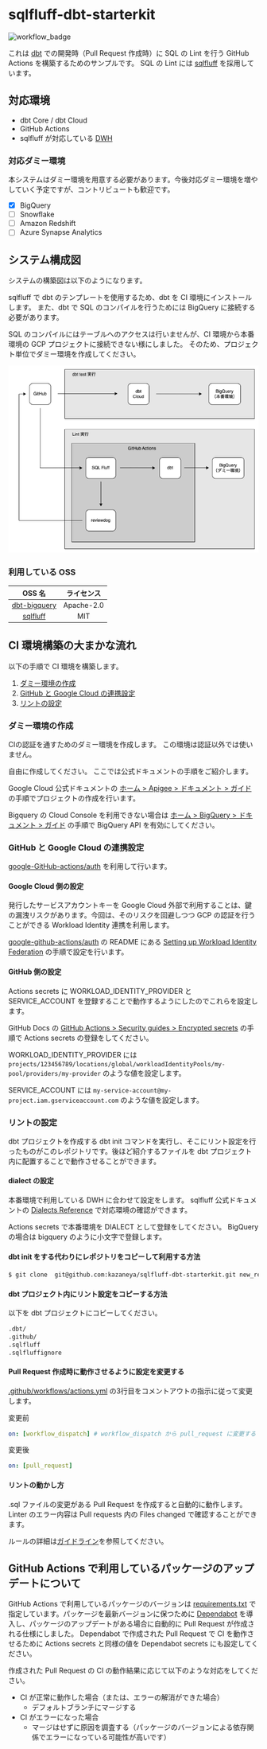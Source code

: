 # sqlfluff-dbt-starterkit
![workflow_badge](https://github.com/kazaneya/sqlfluff-dbt-starterkit/actions/workflows/actions.yml/badge.svg)

これは [dbt](https://docs.getdbt.com/docs/introduction) での開発時（Pull Request 作成時）に SQL の Lint を行う GitHub Actions を構築するためのサンプルです。
SQL の Lint には [sqlfluff](https://docs.sqlfluff.com/en/stable/) を採用しています。

## 対応環境
- dbt Core / dbt Cloud
- GitHub Actions
- sqlfluff が対応している [DWH](https://docs.sqlfluff.com/en/stable/dialects.html)

### 対応ダミー環境
本システムはダミー環境を用意する必要があります。今後対応ダミー環境を増やしていく予定ですが、コントリビュートも歓迎です。
- [x] BigQuery
- [ ] Snowflake
- [ ] Amazon Redshift
- [ ] Azure Synapse Analytics

## システム構成図
システムの構築図は以下のようになります。

sqlfluff で dbt のテンプレートを使用するため、dbt を CI 環境にインストールします。
また、dbt で SQL のコンパイルを行うためには BigQuery に接続する必要があります。

SQL のコンパイルにはテーブルへのアクセスは行いませんが、CI 環境から本番環境の GCP プロジェクトに接続できない様にしました。
そのため、プロジェクト単位でダミー環境を作成してください。

![diagram](docs/images/system_diagram.png)

### 利用している OSS
| OSS 名 | ライセンス |
| :-: | :-: |
| [dbt-bigquery](https://github.com/dbt-labs/dbt-bigquery) | Apache-2.0 |
| [sqlfluff](https://github.com/sqlfluff/sqlfluff) | MIT |

## CI 環境構築の大まかな流れ
以下の手順で CI 環境を構築します。
1. [ダミー環境の作成](#ダミー環境の作成)
2. [GitHub と Google Cloud の連携設定](#github-と-google-cloud-の連携設定)
4. [リントの設定](#リントの設定)

### ダミー環境の作成
CIの認証を通すためのダミー環境を作成します。
この環境は認証以外では使いません。

自由に作成してください。
ここでは公式ドキュメントの手順をご紹介します。

Google Cloud 公式ドキュメントの [ホーム > Apigee  > ドキュメント  > ガイド](https://cloud.google.com/apigee/docs/hybrid/v1.2/precog-gcpproject?hl=ja) の手順でプロジェクトの作成を行います。

Bigquery の Cloud Console を利用できない場合は [ホーム > BigQuery > ドキュメント > ガイド](https://cloud.google.com/bigquery/docs/bigquery-web-ui?hl=ja) の手順で BigQuery API を有効にしてください。

### GitHub と Google Cloud の連携設定
[google-GitHub-actions/auth](https://github.com/google-github-actions/auth) を利用して行います。

#### Google Cloud 側の設定
発行したサービスアカウントキーを Google Cloud 外部で利用することは、鍵の漏洩リスクがあります。今回は、そのリスクを回避しつつ GCP の認証を行うことができる Workload Identity 連携を利用します。

[google-github-actions/auth](https://github.com/google-github-actions/auth) の README にある [Setting up Workload Identity Federation](https://github.com/google-github-actions/auth#setting-up-workload-identity-federation) の手順で設定を行います。

#### GitHub 側の設定
Actions secrets に WORKLOAD_IDENTITY_PROVIDER と SERVICE_ACCOUNT を登録することで動作するようにしたのでこれらを設定します。

GitHub Docs の [GitHub Actions > Security guides > Encrypted secrets](https://docs.github.com/en/actions/security-guides/encrypted-secrets) の手順で Actions secrets の登録をしてください。

WORKLOAD_IDENTITY_PROVIDER には `projects/123456789/locations/global/workloadIdentityPools/my-pool/providers/my-provider` のような値を設定します。

SERVICE_ACCOUNT には `my-service-account@my-project.iam.gserviceaccount.com` のような値を設定します。

### リントの設定
dbt プロジェクトを作成する dbt init コマンドを実行し、そこにリント設定を行ったものがこのレポジトリです。後ほど紹介するファイルを dbt プロジェクト内に配置することで動作させることができます。

#### dialect の設定
本番環境で利用している DWH に合わせて設定をします。
sqlfluff 公式ドキュメントの [Dialects Reference](https://docs.sqlfluff.com/en/stable/dialects.html?highlight=dialect) で対応環境の確認ができます。

Actions secrets で本番環境を DIALECT として登録をしてください。
BigQuery の場合は bigquery のように小文字で登録します。

#### dbt init をする代わりにレポジトリをコピーして利用する方法
```sh
$ git clone  git@github.com:kazaneya/sqlfluff-dbt-starterkit.git new_repo
```

#### dbt プロジェクト内にリント設定をコピーする方法
以下を dbt プロジェクトにコピーしてください。

```
.dbt/
.github/
.sqlfluff
.sqlfluffignore
```

#### Pull Request 作成時に動作させるように設定を変更する
[.github/workflows/actions.yml](.github/workflows/actions.yml#L3) の3行目をコメントアウトの指示に従って変更します。

変更前
```yml
on: [workflow_dispatch] # workflow_dispatch から pull_request に変更する
```

変更後
```yml
on: [pull_request]
```

#### リントの動かし方
.sql ファイルの変更がある Pull Request を作成すると自動的に動作します。
Linter のエラー内容は Pull requests 内の Files changed で確認することができます。

ルールの詳細は[ガイドライン](docs/guideline.md)を参照してください。

## GitHub Actions で利用しているパッケージのアップデートについて
GitHub Actions で利用しているパッケージのバージョンは [requirements.txt](requirements.txt) で指定しています。パッケージを最新バージョンに保つために [Dependabot](https://docs.github.com/ja/code-security/dependabot) を導入し、パッケージのアップデートがある場合に自動的に Pull Request が作成される仕様にしました。
Dependabot で作成された Pull Request で CI を動作させるために Actions secrets と同様の値を Dependabot secrets にも設定してください。

作成された Pull Request の CI の動作結果に応じて以下のような対応をしてください。
- CI が正常に動作した場合（または、エラーの解消ができた場合）
  - デフォルトブランチにマージする
- CI がエラーになった場合
  - マージはせずに原因を調査する（パッケージのバージョンによる依存関係でエラーになっている可能性が高いです）
